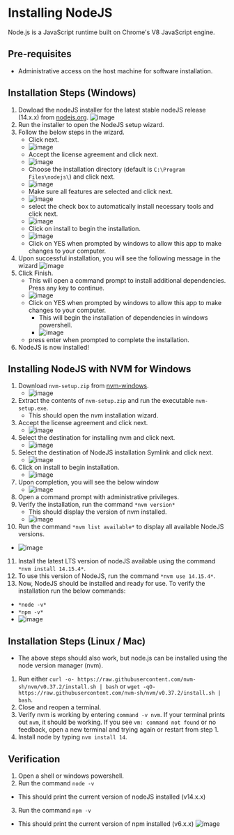 # Installing NodeJS

Node.js is a JavaScript runtime built on Chrome's V8 JavaScript engine.

## Pre-requisites

- Administrative access on the host machine for software installation.

## Installation Steps (Windows)

1. Dowload the nodeJS installer for the latest stable nodeJS release (14.x.x) from [nodejs.org](https://nodejs.org/en/).
![image](./images/download.JPG)
2. Run the installer to open the NodeJS setup wizard.
3. Follow the below steps in the wizard.
   - Click next.
    - ![image](./images/new-wizard.JPG)
   - Accept the license agreement and click next.
    - ![image](./images/license-agreement.JPG)
   - Choose the installation directory (default is `C:\Program Files\nodejs\`) and click next.
    - ![image](./images/destination.JPG)
   - Make sure all features are selected and click next.
    - ![image](./images/custom.JPG)
   - select the check box to automatically install necessary tools and click next.
    - ![image](./images/native.JPG)
   - Click on install to begin the installation.
    - ![image](./images/install.JPG)
   - Click on YES when prompted by windows to allow this app to make changes to your computer.
4. Upon successful installation, you will see the following message in the wizard
![image](./images/finished.JPG)
5. Click Finish.
   - This will open a command prompt to install additional dependencies. Press any key to continue.
    - ![image](./images/additional-tools.JPG)
   - Click on YES when prompted by windows to allow this app to make changes to your computer.
     - This will begin the installation of dependencies in windows powershell.
      - ![image](./images/powershell.JPG)
   - press enter when prompted to complete the installation.
6. NodeJS is now installed!

## Installing NodeJS with NVM for Windows

1. Download `nvm-setup.zip` from [nvm-windows](https://github.com/coreybutler/nvm-windows/releases).
   - ![image](./images/download-nvmw.JPG)
2. Extract the contents of `nvm-setup.zip` and run the executable `nvm-setup.exe`.
   - This should open the nvm installation wizard.
3. Accept the license agreement and click next.
   - ![image](./images/nvmw-license.JPG)
4. Select the destination for installing nvm and click next.
   - ![image](./images/nvmw-destination.JPG)
5. Select the destination of NodeJS installation Symlink and click next.
   - ![image](./images/nvmw-symlink.JPG)
6. Click on install to begin installation.
   - ![image](./images/nvmw-finish.JPG)
7. Upon completion, you will see the below window
   - ![image](./images/nvmw-finished.JPG)
8. Open a command prompt with administrative privileges.
9. Verify the installation, run the command `*nvm version*`
   - This should display the version of nvm installed.
   - ![image](./images/nvmw-verification.JPG)
10. Run the command `*nvm list available*` to display all available NodeJS versions.
   - ![image](./images/nvm-list-available.JPG)
11. Install the latest LTS version of nodeJS available using the command `*nvm install 14.15.4*`.
12. To use this version of NodeJS, run the command `*nvm use 14.15.4*`.
13. Now, NodeJS should be installed and ready for use. To verify the installation run the below commands:
   - `*node -v*`
   - `*npm -v*`
   - ![image](./images/nvm-use-14.JPG)
## Installation Steps (Linux / Mac)
- The above steps should also work, but node.js can be installed using the
node version manager (nvm).

1. Run either `curl -o- https://raw.githubusercontent.com/nvm-sh/nvm/v0.37.2/install.sh | bash` or `wget -qO- https://raw.githubusercontent.com/nvm-sh/nvm/v0.37.2/install.sh | bash`.
2. Close and reopen a terminal.
3. Verify nvm is working by entering `command -v nvm`. If your terminal prints
out `nvm`, it should be working. If you see `vm: command not found` or no
feedback, open a new terminal and trying again or restart from step 1.
4. Install node by typing `nvm install 14`.

## Verification

1. Open a shell or windows powershell.
2. Run the command `node -v`
  - This should print the current version of nodeJS installed (v14.x.x)
3. Run the command `npm -v`
  - This should print the current version of npm installed (v6.x.x)
![image](./images/verification.JPG)
